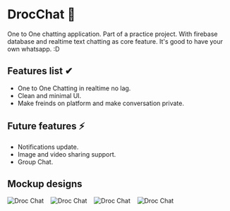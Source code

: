 # DrocChat 💬
One to One chatting application. Part of a practice project. With firebase database and realtime text chatting as core feature. It's good to have your own whatsapp. :D

## Features list ✔
- One to One Chatting in realtime no lag.
- Clean and minimal UI.
- Make freinds on platform and make conversation private.

## Future features ⚡
- Notifications update.
- Image and video sharing support.
- Group Chat.


## Mockup designs
![Droc Chat](https://github.com/drocgoesongit/drocgoesongit/blob/master/splash_updated.png)
&nbsp;&nbsp;&nbsp;![Droc Chat](https://github.com/drocgoesongit/drocgoesongit/blob/master/welcome_updated.png)&nbsp;&nbsp;&nbsp;
![Droc Chat](https://github.com/drocgoesongit/drocgoesongit/blob/master/search_updated.png)
&nbsp;&nbsp;&nbsp;![Droc Chat](https://github.com/drocgoesongit/drocgoesongit/blob/master/login_updated.png)
